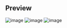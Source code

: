 ## Preview
![image](https://github.com/ssnxd/config/assets/48473628/52566c59-4eb2-4c7f-a847-1bd92cb2ada6)
![image](https://github.com/ssnxd/config/assets/48473628/ea9b2b7c-47f1-40d8-bcaa-c49cbd808b08)
![image](https://github.com/ssnxd/config/assets/48473628/d72e4787-211f-4ac8-a7a6-65ea9bc8df9e)
